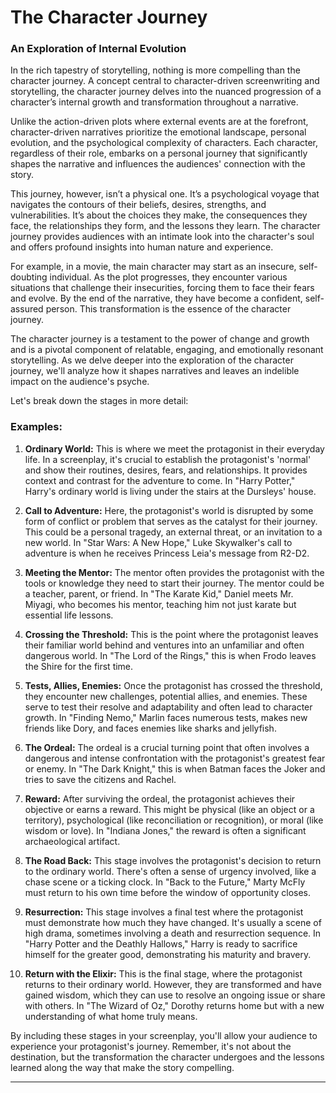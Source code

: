 

# The Character Journey

### An Exploration of Internal Evolution

In the rich tapestry of storytelling, nothing is more compelling than the character journey. A concept central to character-driven screenwriting and storytelling, the character journey delves into the nuanced progression of a character’s internal growth and transformation throughout a narrative. 

Unlike the action-driven plots where external events are at the forefront, character-driven narratives prioritize the emotional landscape, personal evolution, and the psychological complexity of characters. Each character, regardless of their role, embarks on a personal journey that significantly shapes the narrative and influences the audiences' connection with the story.

This journey, however, isn’t a physical one. It’s a psychological voyage that navigates the contours of their beliefs, desires, strengths, and vulnerabilities. It’s about the choices they make, the consequences they face, the relationships they form, and the lessons they learn. The character journey provides audiences with an intimate look into the character's soul and offers profound insights into human nature and experience.

For example, in a movie, the main character may start as an insecure, self-doubting individual. As the plot progresses, they encounter various situations that challenge their insecurities, forcing them to face their fears and evolve. By the end of the narrative, they have become a confident, self-assured person. This transformation is the essence of the character journey.

The character journey is a testament to the power of change and growth and is a pivotal component of relatable, engaging, and emotionally resonant storytelling. As we delve deeper into the exploration of the character journey, we'll analyze how it shapes narratives and leaves an indelible impact on the audience's psyche.

Let's break down the stages in more detail:

### Examples:

1. **Ordinary World:** This is where we meet the protagonist in their everyday life. In a screenplay, it's crucial to establish the protagonist's 'normal' and show their routines, desires, fears, and relationships. It provides context and contrast for the adventure to come. In "Harry Potter," Harry's ordinary world is living under the stairs at the Dursleys' house. 

2. **Call to Adventure:** Here, the protagonist's world is disrupted by some form of conflict or problem that serves as the catalyst for their journey. This could be a personal tragedy, an external threat, or an invitation to a new world. In "Star Wars: A New Hope," Luke Skywalker's call to adventure is when he receives Princess Leia's message from R2-D2.

3. **Meeting the Mentor:** The mentor often provides the protagonist with the tools or knowledge they need to start their journey. The mentor could be a teacher, parent, or friend. In "The Karate Kid," Daniel meets Mr. Miyagi, who becomes his mentor, teaching him not just karate but essential life lessons.

4. **Crossing the Threshold:** This is the point where the protagonist leaves their familiar world behind and ventures into an unfamiliar and often dangerous world. In "The Lord of the Rings," this is when Frodo leaves the Shire for the first time.

5. **Tests, Allies, Enemies:** Once the protagonist has crossed the threshold, they encounter new challenges, potential allies, and enemies. These serve to test their resolve and adaptability and often lead to character growth. In "Finding Nemo," Marlin faces numerous tests, makes new friends like Dory, and faces enemies like sharks and jellyfish.

6. **The Ordeal:** The ordeal is a crucial turning point that often involves a dangerous and intense confrontation with the protagonist's greatest fear or enemy. In "The Dark Knight," this is when Batman faces the Joker and tries to save the citizens and Rachel.

7. **Reward:** After surviving the ordeal, the protagonist achieves their objective or earns a reward. This might be physical (like an object or a territory), psychological (like reconciliation or recognition), or moral (like wisdom or love). In "Indiana Jones," the reward is often a significant archaeological artifact.

8. **The Road Back:** This stage involves the protagonist's decision to return to the ordinary world. There's often a sense of urgency involved, like a chase scene or a ticking clock. In "Back to the Future," Marty McFly must return to his own time before the window of opportunity closes.

9. **Resurrection:** This stage involves a final test where the protagonist must demonstrate how much they have changed. It's usually a scene of high drama, sometimes involving a death and resurrection sequence. In "Harry Potter and the Deathly Hallows," Harry is ready to sacrifice himself for the greater good, demonstrating his maturity and bravery.

10. **Return with the Elixir:** This is the final stage, where the protagonist returns to their ordinary world. However, they are transformed and have gained wisdom, which they can use to resolve an ongoing issue or share with others. In "The Wizard of Oz," Dorothy returns home but with a new understanding of what home truly means.

By including these stages in your screenplay, you'll allow your audience to experience your protagonist's journey. Remember, it's not about the destination, but the transformation the character undergoes and the lessons learned along the way that make the story compelling.

---
